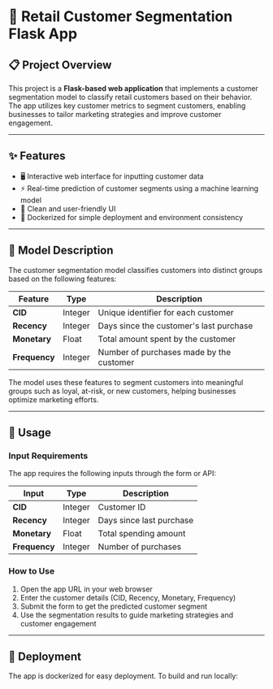 # 🛒 Retail Customer Segmentation Flask App

## 📋 Project Overview

This project is a **Flask-based web application** that implements a customer segmentation model to classify retail customers based on their behavior. The app utilizes key customer metrics to segment customers, enabling businesses to tailor marketing strategies and improve customer engagement.

---

## ✨ Features

- 🖥️ Interactive web interface for inputting customer data  
- ⚡ Real-time prediction of customer segments using a machine learning model  
- 🎨 Clean and user-friendly UI  
- 🐳 Dockerized for simple deployment and environment consistency  

---

## 🤖 Model Description

The customer segmentation model classifies customers into distinct groups based on the following features:

| Feature    | Type    | Description                            |
|------------|---------|------------------------------------|
| **CID**       | Integer | Unique identifier for each customer   |
| **Recency**   | Integer | Days since the customer's last purchase |
| **Monetary**  | Float   | Total amount spent by the customer    |
| **Frequency** | Integer | Number of purchases made by the customer |

The model uses these features to segment customers into meaningful groups such as loyal, at-risk, or new customers, helping businesses optimize marketing efforts.

---

## 🚀 Usage

### Input Requirements

The app requires the following inputs through the form or API:

| Input     | Type    | Description                              |
|-----------|---------|----------------------------------------|
| **CID**       | Integer | Customer ID                            |
| **Recency**   | Integer | Days since last purchase               |
| **Monetary**  | Float   | Total spending amount                  |
| **Frequency** | Integer | Number of purchases                    |

### How to Use

1. Open the app URL in your web browser  
2. Enter the customer details (CID, Recency, Monetary, Frequency)  
3. Submit the form to get the predicted customer segment  
4. Use the segmentation results to guide marketing strategies and customer engagement  

---

## 🐳 Deployment

The app is dockerized for easy deployment. To build and run locally:

